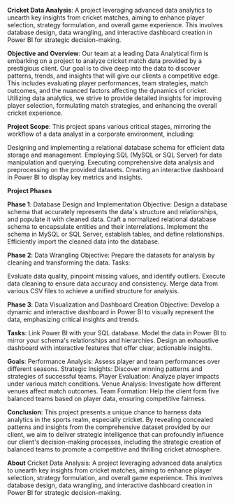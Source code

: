 **Cricket Data Analysis**: A project leveraging advanced data analytics to unearth key insights from cricket matches, aiming to enhance player selection, strategy formulation, and overall game experience. This involves database design, data wrangling, and interactive dashboard creation in Power BI for strategic decision-making.

**Objective and Overview**: Our team at a leading Data Analytical firm is embarking on a project to analyze cricket match data provided by a prestigious client. Our goal is to dive deep into the data to discover patterns, trends, and insights that will give our clients a competitive edge. This includes evaluating player performances, team strategies, match outcomes, and the nuanced factors affecting the dynamics of cricket. Utilizing data analytics, we strive to provide detailed insights for improving player selection, formulating match strategies, and enhancing the overall cricket experience.

**Project Scope**: This project spans various critical stages, mirroring the workflow of a data analyst in a corporate environment, including:

Designing and implementing a relational database schema for efficient data storage and management. Employing SQL (MySQL or SQL Server) for data manipulation and querying. Executing comprehensive data analysis and preprocessing on the provided datasets. Creating an interactive dashboard in Power BI to display key metrics and insights.

**Project Phases**

**Phase 1**: Database Design and Implementation Objective: Design a database schema that accurately represents the data's structure and relationships, and populate it with cleaned data. Craft a normalized relational database schema to encapsulate entities and their interrelations. Implement the schema in MySQL or SQL Server, establish tables, and define relationships. Efficiently import the cleaned data into the database.

**Phase 2**: Data Wrangling Objective: Prepare the datasets for analysis by cleaning and transforming the data. Tasks:

Evaluate data quality, pinpoint missing values, and identify outliers.
Execute data cleaning to ensure data accuracy and consistency.
Merge data from various CSV files to achieve a unified structure for analysis.

**Phase 3**: Data Visualization and Dashboard Creation Objective: Develop a dynamic and interactive dashboard in Power BI to visually represent the data, emphasizing critical insights and trends. 

**Tasks**:
Link Power BI with your SQL database.
Model the data in Power BI to mirror your schema's relationships and hierarchies.
Design an exhaustive dashboard with interactive features that offer clear, actionable insights.

**Goals**: Performance Analysis: Assess player and team performances over different seasons. Strategic Insights: Discover winning patterns and strategies of successful teams. Player Evaluation: Analyze player impacts under various match conditions. Venue Analysis: Investigate how different venues affect match outcomes. Team Formation: Help the client form five balanced teams based on player data, ensuring competitive fairness.

**Conclusion**: This project presents a unique chance to harness data analytics in the sports realm, especially cricket. By revealing concealed patterns and insights from the comprehensive dataset provided by our client, we aim to deliver strategic intelligence that can profoundly influence our client's decision-making processes, including the strategic creation of balanced teams to promote a competitive and thrilling cricket atmosphere.

**About**
Cricket Data Analysis: A project leveraging advanced data analytics to unearth key insights from cricket matches, aiming to enhance player selection, strategy formulation, and overall game experience. This involves database design, data wrangling, and interactive dashboard creation in Power BI for strategic decision-making.


